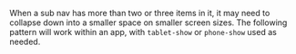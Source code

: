 When a sub nav has more than two or three items in it, it may need to collapse down into a smaller space on smaller screen sizes. The following pattern will work within an app, with `tablet-show` or `phone-show` used as needed.

